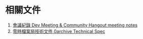 相關文件
===
1. [會議紀錄 Dev Meeting & Community Hangout meeting notes](https://g0v.hackmd.io/BChGrPg-TkWsvks2ey5q6A?edit)
2. [零時檔案局技術文件 0archive Technical Spec](https://g0v.hackmd.io/lMQO37z6SbWNWo3R4-X_EA?view)

